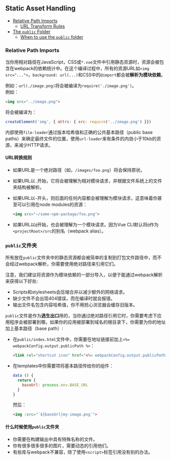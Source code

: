 ## Static Asset Handling

- [Relative Path Imports](#relative-path-imports)
  - [URL Transform Rules](#url-transform-rules)
- [The `public` Folder](#the-public-folder)
  - [When to use the `public` folder](#when-to-use-the-public-folder)

### Relative Path Imports

当你用相对路径在JavaScript，CSS或`*.vue`文件中引用静态资源时，资源会被包含在webpack的依赖统计中。在这个编译过程中，所有的资源URL如`<img src="...">`，`background: url(...)`和CSS中的`@import`都会被**解析为模块依赖**。

例如：`url(./image.png)`将会被编译为`require('./image.png')`。    
例如：

``` html
<img src="../image.png">
```

将会被编译为：

``` js
createElement('img', { attrs: { src: require('../image.png') }})
```

内部使用`file-loader`通过版本哈希值和正确的公共基本路径（public base paths）来确定最终文件的位置，使用`url-loader`来有条件的内敛小于10kb的资源，来减少HTTP请求。

#### URL转换规则

- 如果URL是一个绝对路径（如，`/images/foo.png`）将会保持原状。

- 如果URL以`.`开始，它将会被理解为相对模块请求，并根据文件系统上的文件夹结构被解析。

- 如果URL以`~`开头，则后面的任何内容都会被理解为模块请求，这意味着你甚至可以引用在node modules的资源：

  ``` html
  <img src="~/some-npm-package/foo.png">
  ```

- 如果URL以`@`开始，也会被理解为一个模块请求。因为Vue CLI默认将`@`作为`<projectRoot>/src`的别名（webpack alias）。

### `public`文件夹

所有放在`public`文件夹中的静态资源都会被简单的复制到打包文件路径中，而不会经过webpack解析，你需要使用绝对路径来引用它们。

注意，我们建议将资源作为模块依赖的一部分导入，以便于能通过webpack解析来获得以下好处:

- Scripts和stylesheets会压缩合并以减少额外的网络请求。
- 缺少文件不会出现404错误，而在编译时就会报错。
- 输出文件名包含内容哈希值，你不用担心浏览器会缓存旧版本。

`public`文件是作为**逃生出口**用的，当你通过绝对路径引用它时，你需要考虑下应用程序会被部署到哪。如果你的应用被部署到域名的根目录下，你需要为你的地址加上基本路径（base path）:

- 在`public/index.html`文件中，你需要在地址链接前加上`<%= webpackConfig.output.publicPath %>`：

  ``` html
  <link rel="shortcut icon" href="<%= webpackConfig.output.publicPath %>favicon.ico">
  ```

- 在templates中你需要项将基本路径传给你的组件：

  ``` js
  data () {
    return {
      baseUrl: process.env.BASE_URL
    }
  }
  ```

  然后：

  ``` html
  <img :src="`${baseUrl}my-image.png`">
  ```

#### 什么时候使用`public`文件夹

- 你需要在构建输出中具有特殊名称的文件。
- 你有很多很多很多的图片，需要动态的引用他们。
- 有些库与webpack不兼容，除了使用`<script>`标签引用没有别的办法。
